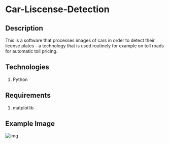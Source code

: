 # Car-Liscense-Detection

## Description
This is a software that processes images of cars in order to detect their license plates - a technology that is used routinely for example on toll roads for automatic toll pricing.

## Technologies
1. Python

## Requirements
1. matplotlib

## Example Image
![img](https://github.com/Wzha637/Car-Liscense-Detection\2022_S1_CS373_AssignmentSkeleton\output_images\numberplate1_output.png)
